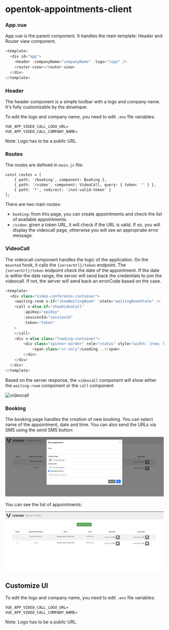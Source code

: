 # opentok-appointments-client

### App.vue

App.vue is the parent component. It handles the main template: Header and Router view component.

```javascript
<template>
  <div id="app">
    <Header :companyName="companyName" :logo="logo" />
    <router-view></router-view>
  </div>
</template>
```

### Header

The header component is a simple toolbar with a logo and company name. It's fully customizable by the developer.

To edit the logo and company name, you need to edit `.env` file variables:

```
VUE_APP_VIDEO_CALL_LOGO_URL=
VUE_APP_VIDEO_CALL_COMPANY_NAME=
```

Note: Logo has to be a public URL.

### Routes

The routes are defined in `main.js` file:

```
const routes = [
	{ path: '/booking', component: Booking },
	{ path: '/video', component: VideoCall, query: { token: '' } },
	{ path: '*', redirect: '/not-valid-token' }
];
```

There are two main routes:

- `booking`: from this page, you can create appointments and check the list of available appointments.
- `/video`: given a token URL, it will check if the URL is valid. If so, you will display the videocall page, otherwise you will see an appropriate error message.

### VideoCall

The videocall component handles the logic of the application. On the `mounted` hook, it calls the `{serverUrl}/token` endpoint.
The `{serverUrl}/token` endpoint check the date of the appointment. If the date is within the date range, the server will send back the credentials to join the videocall. If not, the server will send back an errorCode based on the case.

```javascript
<template>
  <div class="video-conference-container">
    <waiting-room v-if="showWaitingRoom" :state="waitingRoomState" />
    <call v-else-if="showVideoCall"
        :apiKey="apiKey"
        :sessionId="sessionId"
        :token="token"
    >
    </call>
    <div v-else class="loading-container">
        <div class="spinner-border" role="status" style="width: 3rem; height: 3rem;">
            <span class="sr-only">Loading...</span>
        </div>
    </div>
  </div>
</template>
```

Based on the server response, the `videocall` component will show either the `waiting-room` component or the `call` component.

![videocall](./src/assets/img/videocall.png)

### Booking

The booking page handles the creation of new booking. You can select name of the appointment, date and time. You can also send the URLs via SMS using the send SMS button:

![new_booking](./src/assets/img/new_booking.png)

You can see the list of appointments:

![booking_page](./src/assets/img/booking_page.png)

## Customize UI

To edit the logo and company name, you need to edit `.env` file variables:

```
VUE_APP_VIDEO_CALL_LOGO_URL=
VUE_APP_VIDEO_CALL_COMPANY_NAME=
```

Note: Logo has to be a public URL.
